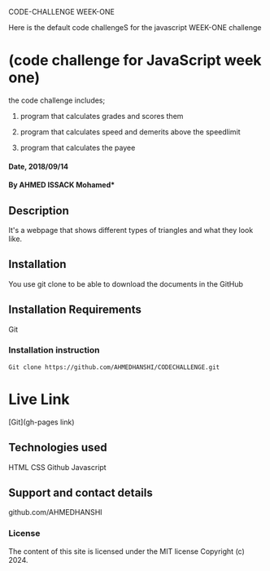 CODE-CHALLENGE WEEK-ONE


Here is the default code challengeS for the javascript WEEK-ONE challenge


# (code challenge for JavaScript week one)
the code challenge includes;
1. program that calculates grades and scores them 

2. program that calculates speed and demerits   above the speedlimit

3. program that calculates the payee 

#### Date, 2018/09/14

#### By AHMED ISSACK Mohamed*

## Description
It's a webpage that shows different types of triangles and what they look like.

## Installation
You use git clone to be able to download the documents in the GitHub

## Installation Requirements
Git

### Installation instruction
```
Git clone https://github.com/AHMEDHANSHI/CODECHALLENGE.git 

```

# Live Link
[Git](gh-pages link)

## Technologies used
HTML
CSS
Github
Javascript

## Support and contact details
github.com/AHMEDHANSHI

### License
The content of this site is licensed under the MIT license
Copyright (c) 2024.
